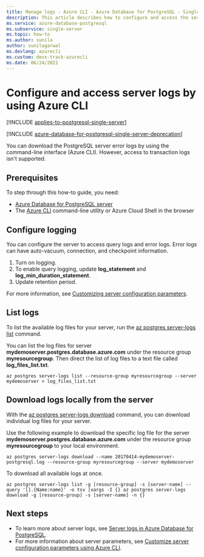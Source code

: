 ```yaml
---
title: Manage logs - Azure CLI - Azure Database for PostgreSQL - Single Server
description: This article describes how to configure and access the server logs (.log files) in Azure Database for PostgreSQL - Single Server by using the Azure CLI.
ms.service: azure-database-postgresql
ms.subservice: single-server
ms.topic: how-to
ms.author: sunila
author: sunilagarwal
ms.devlang: azurecli
ms.custom: devx-track-azurecli
ms.date: 06/24/2022
---
```


# Configure and access server logs by using Azure CLI

[!INCLUDE [applies-to-postgresql-single-server](../includes/applies-to-postgresql-single-server.md)]

[!INCLUDE [azure-database-for-postgresql-single-server-deprecation](../includes/azure-database-for-postgresql-single-server-deprecation.md)]

You can download the PostgreSQL server error logs by using the command-line interface (Azure CLI). However, access to transaction logs isn't supported.

## Prerequisites

To step through this how-to guide, you need:
- [Azure Database for PostgreSQL server](quickstart-create-server-database-azure-cli.md)
- The [Azure CLI](/cli/azure/install-azure-cli) command-line utility or Azure Cloud Shell in the browser

## Configure logging

You can configure the server to access query logs and error logs. Error logs can have auto-vacuum, connection, and checkpoint information.
1. Turn on logging.
2. To enable query logging, update **log\_statement** and **log\_min\_duration\_statement**.
3. Update retention period.

For more information, see [Customizing server configuration parameters](how-to-configure-server-parameters-using-cli.md).

## List logs

To list the available log files for your server, run the [az postgres server-logs list](/cli/azure/postgres/server-logs) command.

You can list the log files for server **mydemoserver.postgres.database.azure.com** under the resource group **myresourcegroup**. Then direct the list of log files to a text file called **log\_files\_list.txt**.
```azurecli-interactive
az postgres server-logs list --resource-group myresourcegroup --server mydemoserver > log_files_list.txt
```
## Download logs locally from the server

With the [az postgres server-logs download](/cli/azure/postgres/server-logs) command, you can download individual log files for your server.

Use the following example to download the specific log file for the server **mydemoserver.postgres.database.azure.com** under the resource group **myresourcegroup** to your local environment.
```azurecli-interactive
az postgres server-logs download --name 20170414-mydemoserver-postgresql.log --resource-group myresourcegroup --server mydemoserver
```

To download all available logs at once.
```azurecli-interactive
az postgres server-logs list -g [resource-group] -s [server-name] --query '[].{Name:name}' -o tsv |xargs -I {} az postgres server-logs download -g [resource-group] -s [server-name] -n {}
```

## Next steps

- To learn more about server logs, see [Server logs in Azure Database for PostgreSQL](concepts-server-logs.md).
- For more information about server parameters, see [Customize server configuration parameters using Azure CLI](how-to-configure-server-parameters-using-cli.md).
